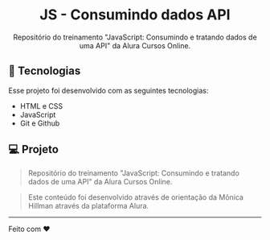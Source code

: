<h1 align="center"> JS - Consumindo dados API </h1>

<p align="center">
Repositório do treinamento "JavaScript: Consumindo e tratando dados de uma API" da Alura Cursos Online. <br>
</p>


## 🚀 Tecnologias

Esse projeto foi desenvolvido com as seguintes tecnologias:

- HTML e CSS
- JavaScript
- Git e Github

## 💻 Projeto

> Repositório do treinamento "JavaScript: Consumindo e tratando dados de uma API" da Alura Cursos Online.

> Este conteúdo foi desenvolvido através de orientação da Mônica Hillman através da plataforma Alura.

---

Feito com ♥ 

